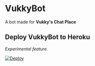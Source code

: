 # VukkyBot
A bot made for **Vukky's Chat Place**

## Deploy VukkyBot to Heroku
*Experimental feature.*

[![Deploy](https://www.herokucdn.com/deploy/button.svg)](https://heroku.com/deploy)
